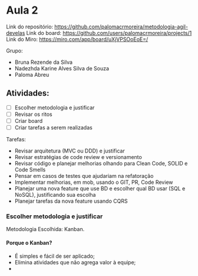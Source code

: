 # Aula 2
Link do repositório: https://github.com/palomacrmoreira/metodologia-agil-develas
Link do board: https://github.com/users/palomacrmoreira/projects/1
Link do Miro: https://miro.com/app/board/uXjVPSOoEoE=/

Grupo:
- Bruna Rezende da Silva
- Nadezhda Karine Alves Silva de Souza
- Paloma Abreu

## Atividades:
- [ ] Escolher metodologia e justificar
- [ ] Revisar os ritos
- [ ] Criar board
- [ ] Criar tarefas a serem realizadas
  
Tarefas:
- Revisar arquitetura (MVC ou DDD) e justificar
- Revisar estratégias de code review e versionamento
- Revisar código e planejar melhorias olhando para Clean Code, SOLID e Code Smells
- Pensar em casos de testes que ajudariam na refatoração
- Implementar melhorias, em mob, usando o GIT, PR, Code Review
- Planejar uma nova feature que use BD e escolher qual BD usar (SQL e NoSQL), justificando sua escolha 
- Planejar tarefas da nova feature usando CQRS

### Escolher metodologia e justificar
Metodologia Escolhida: Kanban.

#### Porque o Kanban?
- É simples e fácil de ser aplicado;
- Elimina atividades que não agrega valor à equipe;
- 